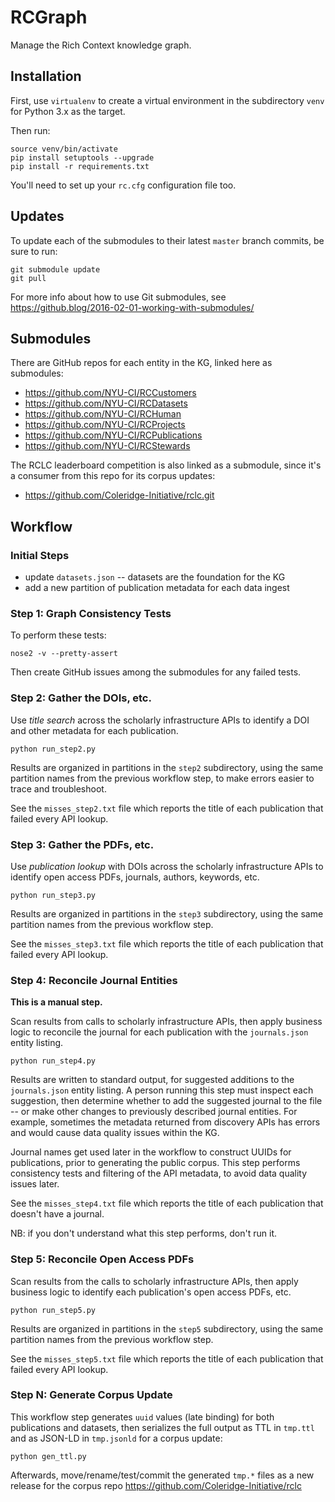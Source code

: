 # RCGraph

Manage the Rich Context knowledge graph.


## Installation

First, use `virtualenv` to create a virtual environment in the
subdirectory `venv` for Python 3.x as the target.

Then run:

```
source venv/bin/activate
pip install setuptools --upgrade
pip install -r requirements.txt
```

You'll need to set up your `rc.cfg` configuration file too.


## Updates

To update each of the submodules to their latest `master` branch
commits, be sure to run:

```
git submodule update
git pull
```

For more info about how to use Git submodules, see
<https://github.blog/2016-02-01-working-with-submodules/> 


## Submodules

There are GitHub repos for each entity in the KG, linked here as submodules:

  * <https://github.com/NYU-CI/RCCustomers>
  * <https://github.com/NYU-CI/RCDatasets>
  * <https://github.com/NYU-CI/RCHuman>
  * <https://github.com/NYU-CI/RCProjects>
  * <https://github.com/NYU-CI/RCPublications>
  * <https://github.com/NYU-CI/RCStewards>

The RCLC leaderboard competition is also linked as a submodule, since
it's a consumer from this repo for its corpus updates:

  * <https://github.com/Coleridge-Initiative/rclc.git>


## Workflow

### Initial Steps

  * update `datasets.json` -- datasets are the foundation for the KG
  * add a new partition of publication metadata for each data ingest


### Step 1: Graph Consistency Tests

To perform these tests:

```
nose2 -v --pretty-assert
```

Then create GitHub issues among the submodules for any failed tests.


### Step 2: Gather the DOIs, etc.

Use *title search* across the scholarly infrastructure APIs to
identify a DOI and other metadata for each publication.

```
python run_step2.py
```

Results are organized in partitions in the `step2` subdirectory, using
the same partition names from the previous workflow step, to make
errors easier to trace and troubleshoot.

See the `misses_step2.txt` file which reports the title of each
publication that failed every API lookup.


### Step 3: Gather the PDFs, etc.

Use *publication lookup* with DOIs across the scholarly infrastructure
APIs to identify open access PDFs, journals, authors, keywords, etc.

```
python run_step3.py
```

Results are organized in partitions in the `step3` subdirectory, using
the same partition names from the previous workflow step.

See the `misses_step3.txt` file which reports the title of each
publication that failed every API lookup.


### Step 4: Reconcile Journal Entities

**This is a manual step.**

Scan results from calls to scholarly infrastructure APIs, then apply
business logic to reconcile the journal for each publication with the
`journals.json` entity listing.

```
python run_step4.py
```

Results are written to standard output, for suggested additions to the
`journals.json` entity listing. A person running this step must
inspect each suggestion, then determine whether to add the suggested
journal to the file -- or make other changes to previously described
journal entities. For example, sometimes the metadata returned from
discovery APIs has errors and would cause data quality issues within
the KG.

Journal names get used later in the workflow to construct UUIDs for
publications, prior to generating the public corpus. This step
performs consistency tests and filtering of the API metadata, to avoid
data quality issues later.

See the `misses_step4.txt` file which reports the title of each
publication that doesn't have a journal.

NB: if you don't understand what this step performs, don't run it.


### Step 5: Reconcile Open Access PDFs

Scan results from the calls to scholarly infrastructure APIs, then
apply business logic to identify each publication's open access PDFs,
etc.

```
python run_step5.py
```

Results are organized in partitions in the `step5` subdirectory, using
the same partition names from the previous workflow step.

See the `misses_step5.txt` file which reports the title of each
publication that failed every API lookup.


### Step N: Generate Corpus Update

This workflow step generates `uuid` values (late binding) for both
publications and datasets, then serializes the full output as TTL in
`tmp.ttl` and as JSON-LD in `tmp.jsonld` for a corpus update:

```
python gen_ttl.py
```

Afterwards, move/rename/test/commit the generated `tmp.*` files as a
new release for the corpus repo
<https://github.com/Coleridge-Initiative/rclc>
